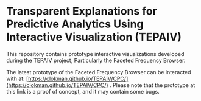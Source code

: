 # Transparent Explanations for Predictive Analytics Using Interactive Visualization (TEPAIV) 
This repository contains prototype interactive visualizations developed during the TEPAIV project, Particularly the 
Faceted Frequency Browser. 

The latest prototype of the Faceted Frequency Browser can be interacted with at:
[https://clokman.github.io/TEPAIV/CPC/](https://clokman.github.io/TEPAIV/CPC/) .
Please note that the prototype at this link is a proof of concept, and it may contain some bugs.